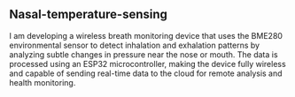 ## Nasal-temperature-sensing
I am developing a wireless breath monitoring device that uses the BME280 environmental sensor to detect inhalation and exhalation patterns by analyzing subtle changes in pressure near the nose or mouth. The data is processed using an ESP32 microcontroller, making the device fully wireless and capable of sending real-time data to the cloud for remote analysis and health monitoring.
